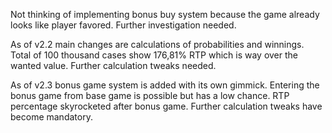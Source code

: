 Not thinking of implementing bonus buy system because the game already looks like player favored. Further investigation needed.

As of v2.2 main changes are calculations of probabilities and winnings. Total of 100 thousand cases show 176,81% RTP which is way over the wanted value. Further calculation tweaks needed.

As of v2.3 bonus game system is added with its own gimmick. Entering the bonus game from base game is possible but has a low chance. RTP percentage skyrocketed after bonus game. Further calculation tweaks have become mandatory.
